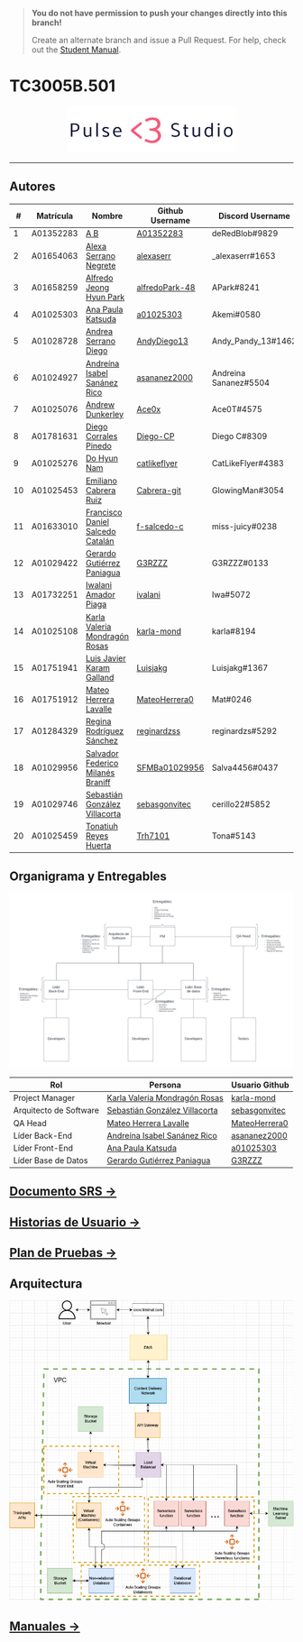 > **You do not have permission to push your changes directly into this branch!** 
> 
> Create an alternate branch and issue a Pull Request. For help, check out the [Student Manual](https://github.com/SFMBa01029956/TC3005B.502/blob/manuals/Files/Student%20Manual.md).

# TC3005B.501
<p align="center">
    <img src="./assets/Logos/PulseLogoTransparente.png" width="300" title="hover text">
</p>
<hr/>

## Autores

| #  | Matrícula | Nombre                                                 | Github Username                                     | Discord Username      | Número de teléfono | Correo Personal                          |
| -- | ---------- | ------------------------------------------------------------ | --------------------------------------------------- | --------------------- | ------------ | --------------------------------------- |
| 1  | A01352283  | [A B](mailto:a01352283@tec.mx)                               | [A01352283](https://github.com/A01352283)           | deRedBlob#9829        | 4622372250   | andres.brisenoc@gmail.com               |
| 2  | A01654063  | [Alexa Serrano Negrete](mailto:a01654063@tec.mx)             | [alexaserr](https://github.com/alexaserr)           | _alexaserr#1653       | 5534613157   | alexasnegrete@icloud.com                |
| 3  | A01658259  | [Alfredo Jeong Hyun Park](mailto:a01658259@tec.mx)           | [alfredoPark-48](https://github.com/alfredoPark-48) | APark#8241            | 5547689736   | parkalfredojeonghyun@gmail.com          |
| 4  | A01025303  | [Ana Paula Katsuda](mailto:a01025303@tec.mx)                 | [a01025303](https://github.com/a01025303)           | Akemi#0580            | 5514490291   | akatsuda@outlook.com                    |
| 5  | A01028728  | [Andrea Serrano Diego](mailto:a01028728@tec.mx)              | [AndyDiego13](https://github.com/AndyDiego13)       | Andy_Pandy_13#1462    | 5551670769   | andyserrano_d@outlook.com               |
| 6  | A01024927  | [Andreína Isabel Sanánez Rico](mailto:a01024927@tec.mx)      | [asananez2000](https://github.com/asananez2000)     | Andreina Sananez#5504 | 5521005914   | asananez2000@gmail.com                  |
| 7  | A01025076  | [Andrew Dunkerley](mailto:a01025076@tec.mx)                  | [Ace0x](https://github.com/Ace0x)                   | Ace0T#4575            | 55793218188  | andrew.d.72137@gmail.com                |
| 8  | A01781631  | [Diego Corrales Pinedo](mailto:a01781631@tec.mx)             | [Diego-CP](https://github.com/Diego-CP)             | Diego C#8309          | 5536778043   | pinedo.dc@gmail.com                     |
| 9  | A01025276  | [Do Hyun Nam](mailto:a01025276@tec.mx)                       | [catlikeflyer](https://github.com/catlikeflyer)     | CatLikeFlyer#4383     | 5516505092   | dhnam@aol.com                           |
| 10 | A01025453  | [Emiliano Cabrera Ruiz](mailto:a01025453@tec.mx)             | [Cabrera-git](https://github.com/Cabrera-git)       | GlowingMan#3054       | 5534223131   | cabreraruiz.emi@gmail.com               |
| 11 | A01633010  | [Francisco Daniel Salcedo Catalán](mailto:a01633010@tec.mx)  | [f-salcedo-c](https://github.com/f-salcedo-c)       | miss-juicy#0238       | 3335549545   | francisco.salcedo@mailbox.org           |
| 12 | A01029422  | [Gerardo Gutiérrez Paniagua](mailto:a01029422@tec.mx)        | [G3RZZZ](https://github.com/G3RZZZ)                 | G3RZZZ#0133           | 5531138636   | gerardogtzp6@gmail.com                  |
| 13 | A01732251  | [Iwalani Amador Piaga](mailto:a01732251@tec.mx)              | [ivalani](https://github.com/ivalani)               | Iwa#5072              | 5561289036   | iwalaniamador@gmail.com                 |
| 14 | A01025108  | [Karla Valeria Mondragón Rosas](mailto:a01025108@tec.mx)     | [karla-mond](https://github.com/karla-mond)         | karla#8194            | 5534623044   | karla.mondragon.rosas@gmail.com         |
| 15 | A01751941  | [Luis Javier Karam Galland](mailto:a01751941@tec.mx)         | [Luisjakg](https://github.com/Luisjakg)             | Luisjakg#1367         | 5555073248   | luisjakg@gmail.com                      |
| 16 | A01751912  | [Mateo Herrera Lavalle](mailto:a01751912@tec.mx)             | [MateoHerrera0](https://github.com/MateoHerrera0)   | Mat#0246              | 5628486354   | P14t0n@proton.me                        |
| 17 | A01284329  | [Regina Rodríguez Sánchez](mailto:a01284329@tec.mx)          | [reginardzss](https://github.com/reginardzss)       | reginardzs#5292       | 8180177096   | regina.rodriguezsan@gmail.com           |
| 18 | A01029956  | [Salvador Federico Milanés Braniff](mailto:a01029956@tec.mx) | [SFMBa01029956](https://github.com/SFMBa01029956)   | Salva4456#0437        | 5539048968   | salvadormilanesbraniff@gmail.com        |
| 19 | A01029746  | [Sebastián González Villacorta](mailto:a01029746@tec.mx)     | [sebasgonvitec](https://github.com/sebasgonvitec)   | cerillo22#5852        | 5587918611   | sebastian.gonzalez.villacorta@gmail.com |
| 20 | A01025459  | [Tonatiuh Reyes Huerta](mailto:a01025459@tec.mx)             | [Trh7101](https://github.com/Trh7101)               | Tona#5143             | 5536533155   | tonatiuhreyes8602@gmail.com             |

## Organigrama y Entregables
<p align="center">
  <img src="./assets/diagrams/organigrama&entregables.png" title="hover text">
</p>

| Rol | Persona | Usuario Github |
| --- | ------- | -------------- |
| Project Manager | [Karla Valeria Mondragón Rosas](mailto:a01025108@tec.mx) | [karla-mond](https://github.com/karla-mond) | 
| Arquitecto de Software | [Sebastián González Villacorta](mailto:a01029746@tec.mx) |[sebasgonvitec](https://github.com/sebasgonvitec) |
| QA Head | [Mateo Herrera Lavalle](mailto:a01751912@tec.mx) | [MateoHerrera0](https://github.com/MateoHerrera0) | 
| Líder Back-End | [Andreína Isabel Sanánez Rico](mailto:a01024927@tec.mx) | [asananez2000](https://github.com/asananez2000) |
| Líder Front-End | [Ana Paula Katsuda](mailto:a01025303@tec.mx) | [a01025303](https://github.com/a01025303) | 
| Líder Base de Datos | [Gerardo Gutiérrez Paniagua](mailto:a01029422@tec.mx) | [G3RZZZ](https://github.com/G3RZZZ) |

## [Documento SRS →](https://github.com/SFMBa01029956/TC3005B.501/blob/main/Wiki/SRS.md)

## [Historias de Usuario →](https://docs.google.com/spreadsheets/d/1ekLYBNdBiyeopLcMUxqWD0kK3bIm1L-_8aUfY92UEo0/edit?usp=sharing)

## [Plan de Pruebas →](https://github.com/SFMBa01029956/TC3005B.501/blob/main/Wiki/DocPruebas.md)

## Arquitectura
<p align="center">
  <img src="./assets/diagrams/Architecture/ArchDiagram.png" width="600" title="hover text">
</p>

## [Manuales →](https://github.com/SFMBa01029956/TC3005B.501/tree/manuals)

